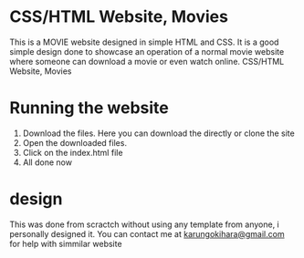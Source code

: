 
# CSS/HTML Website, Movies
This is a MOVIE website designed in simple HTML and CSS.
It is a good simple design done to showcase an operation of a normal movie website where someone can download a movie or even watch online. 
CSS/HTML Website, Movies

# Running the website

1. Download the files. Here you can download the directly or clone the site
2. Open the downloaded files. 
3. Click on the index.html file 
4. All done now

# design
This was done from scractch without using any template from anyone, i personally designed it. 
You can contact me at karungokihara@gmail.com for help with simmilar website

